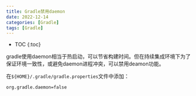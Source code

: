 ```yaml
---
title: Gradle禁用daemon
date: 2022-12-14
categories: [Gradle]
tags: [Gradle]
---
```

* TOC
{:toc}

gradle使用daemon相当于热启动，可以节省构建时间。但在持续集成环境下为了保证环境一致性，或避免daemon进程冲突，可以禁用deamon功能。

在`${HOME}/.gradle/gradle.properties`文件中添加：
```
org.gradle.daemon=false
```